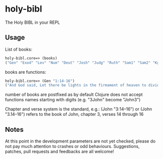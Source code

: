# holy-bibl
The Holy BIBL in your REPL

## Usage
List of books:
```clojure
holy-bibl.core=> (books)
("Gen" "Exod" "Lev" "Num" "Deut" "Josh" "Judg" "Ruth" "Sam1" "Sam2" "Kgs1" "Kgs2" "Chr1" "Chr2" "Ezra" "Neh" "Esth" "Job" "Ps" "Prov" "Eccl" "Song" "Isa" "Jer" "Lam" "Ezek" "Dan" "Hos" "Joel" "Amos" "Obad" "Jonah" "Mic" "Nah" "Hab" "Zeph" "Hag" "Zech" "Mal" "Matt" "Mark" "Luke" "John" "Acts" "Rom" "Cor1" "Cor2" "Gal" "Eph" "Phil" "Col" "Thess1" "Thess2" "Tim1" "Tim2" "Titus" "Phlm" "Heb" "Jas" "Pet1" "Pet2" "John1" "John2" "John3" "Jude" "Rev")
```
books are functions:
```clojure
holy-bibl.core=> (Gen "1:14-16")
("And God said, Let there be lights in the firmament of heaven to divide the day from the night; and let them be for signs, and for seasons, and for days and years:" "and let them be for lights in the firmament of heaven to give light upon the earth: and it was so." "And God made the two great lights; the greater light to rule the day, and the lesser light to rule the night: he made the stars also.")
```
number of books are postfixed as by default Clojure does not accept functions names starting with digits (e.g. "3John" become "John3")

Chapter and verse system is the standard, e.g.: (John "3:14–16") or (John "3.14–16") refers to the book of John, chapter 3, verses 14 through 16

## Notes
At this point in the development parameters are not yet checked, please do not pay much attention to crashes or odd behaviours.
Suggestions, patches, pull requests and feedbacks are all welcome!
